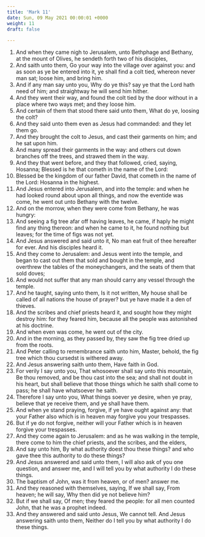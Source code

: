 ```yaml
---
title: 'Mark 11'
date: Sun, 09 May 2021 00:00:01 +0000
weight: 11
draft: false
  
---
```


1. And when they came nigh to Jerusalem, unto Bethphage and Bethany, at the mount of Olives, he sendeth forth two of his disciples,
2. And saith unto them, Go your way into the village over against you: and as soon as ye be entered into it, ye shall find a colt tied, whereon never man sat; loose him, and bring him.
3. And if any man say unto you, Why do ye this? say ye that the Lord hath need of him; and straightway he will send him hither.
4. And they went their way, and found the colt tied by the door without in a place where two ways met; and they loose him.
5. And certain of them that stood there said unto them, What do ye, loosing the colt?
6. And they said unto them even as Jesus had commanded: and they let them go.
7. And they brought the colt to Jesus, and cast their garments on him; and he sat upon him.
8. And many spread their garments in the way: and others cut down branches off the trees, and strawed them in the way.
9. And they that went before, and they that followed, cried, saying, Hosanna; Blessed is he that cometh in the name of the Lord:
10. Blessed be the kingdom of our father David, that cometh in the name of the Lord: Hosanna in the highest.
11. And Jesus entered into Jerusalem, and into the temple: and when he had looked round about upon all things, and now the eventide was come, he went out unto Bethany with the twelve.
12. And on the morrow, when they were come from Bethany, he was hungry:
13. And seeing a fig tree afar off having leaves, he came, if haply he might find any thing thereon: and when he came to it, he found nothing but leaves; for the time of figs was not yet.
14. And Jesus answered and said unto it, No man eat fruit of thee hereafter for ever. And his disciples heard it.
15. And they come to Jerusalem: and Jesus went into the temple, and began to cast out them that sold and bought in the temple, and overthrew the tables of the moneychangers, and the seats of them that sold doves;
16. And would not suffer that any man should carry any vessel through the temple.
17. And he taught, saying unto them, Is it not written, My house shall be called of all nations the house of prayer? but ye have made it a den of thieves.
18. And the scribes and chief priests heard it, and sought how they might destroy him: for they feared him, because all the people was astonished at his doctrine.
19. And when even was come, he went out of the city.
20. And in the morning, as they passed by, they saw the fig tree dried up from the roots.
21. And Peter calling to remembrance saith unto him, Master, behold, the fig tree which thou cursedst is withered away.
22. And Jesus answering saith unto them, Have faith in God.
23. For verily I say unto you, That whosoever shall say unto this mountain, Be thou removed, and be thou cast into the sea; and shall not doubt in his heart, but shall believe that those things which he saith shall come to pass; he shall have whatsoever he saith.
24. Therefore I say unto you, What things soever ye desire, when ye pray, believe that ye receive them, and ye shall have them.
25. And when ye stand praying, forgive, if ye have ought against any: that your Father also which is in heaven may forgive you your trespasses.
26. But if ye do not forgive, neither will your Father which is in heaven forgive your trespasses.
27. And they come again to Jerusalem: and as he was walking in the temple, there come to him the chief priests, and the scribes, and the elders,
28. And say unto him, By what authority doest thou these things? and who gave thee this authority to do these things?
29. And Jesus answered and said unto them, I will also ask of you one question, and answer me, and I will tell you by what authority I do these things.
30. The baptism of John, was it from heaven, or of men? answer me.
31. And they reasoned with themselves, saying, If we shall say, From heaven; he will say, Why then did ye not believe him?
32. But if we shall say, Of men; they feared the people: for all men counted John, that he was a prophet indeed.
33. And they answered and said unto Jesus, We cannot tell. And Jesus answering saith unto them, Neither do I tell you by what authority I do these things.
